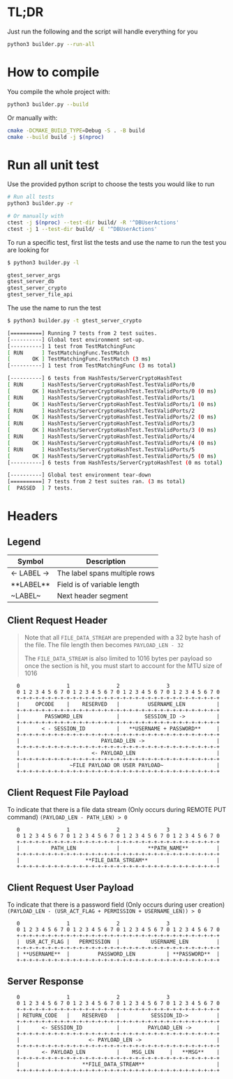 # TL;DR
Just run the following and the script will handle everything for you
```bash
python3 builder.py --run-all
```

# How to compile
You compile the whole project with:
```bash
python3 builder.py --build
```

Or manually with:
```bash
cmake -DCMAKE_BUILD_TYPE=Debug -S . -B build
cmake --build build -j $(nproc)
```
# Run all unit test
Use the provided python script to choose the tests you would like to run

```bash
# Run all tests
python3 builder.py -r

# Or manually with
ctest -j $(nproc) --test-dir build/ -R '^DBUserActions'
ctest -j 1 --test-dir build/ -E '^DBUserActions'
```

To run a specific test, first list the tests and use the name to run 
the test you are looking for
```bash
$ python3 builder.py -l 

gtest_server_args
gtest_server_db
gtest_server_crypto
gtest_server_file_api
```

The use the name to run the test
```bash
$ python3 builder.py -t gtest_server_crypto 

[==========] Running 7 tests from 2 test suites.
[----------] Global test environment set-up.
[----------] 1 test from TestMatchingFunc
[ RUN      ] TestMatchingFunc.TestMatch
[       OK ] TestMatchingFunc.TestMatch (3 ms)
[----------] 1 test from TestMatchingFunc (3 ms total)

[----------] 6 tests from HashTests/ServerCryptoHashTest
[ RUN      ] HashTests/ServerCryptoHashTest.TestValidPorts/0
[       OK ] HashTests/ServerCryptoHashTest.TestValidPorts/0 (0 ms)
[ RUN      ] HashTests/ServerCryptoHashTest.TestValidPorts/1
[       OK ] HashTests/ServerCryptoHashTest.TestValidPorts/1 (0 ms)
[ RUN      ] HashTests/ServerCryptoHashTest.TestValidPorts/2
[       OK ] HashTests/ServerCryptoHashTest.TestValidPorts/2 (0 ms)
[ RUN      ] HashTests/ServerCryptoHashTest.TestValidPorts/3
[       OK ] HashTests/ServerCryptoHashTest.TestValidPorts/3 (0 ms)
[ RUN      ] HashTests/ServerCryptoHashTest.TestValidPorts/4
[       OK ] HashTests/ServerCryptoHashTest.TestValidPorts/4 (0 ms)
[ RUN      ] HashTests/ServerCryptoHashTest.TestValidPorts/5
[       OK ] HashTests/ServerCryptoHashTest.TestValidPorts/5 (0 ms)
[----------] 6 tests from HashTests/ServerCryptoHashTest (0 ms total)

[----------] Global test environment tear-down
[==========] 7 tests from 2 test suites ran. (3 ms total)
[  PASSED  ] 7 tests.
```

# Headers
## Legend

| Symbol      | Description                   |
|-------------|-------------------------------|
| <- LABEL -> | The label spans multiple rows |
| \*\*LABEL** | Field is of variable length   |
| \~LABEL\~   | Next header segment           |

## Client Request Header
> Note that all `FILE_DATA_STREAM` are prepended with a 32 byte hash of 
> the file. The file length then becomes `PAYLOAD_LEN - 32`
> 
> The `FILE_DATA_STREAM` is also limited to 1016 bytes per payload so once
> the section is hit, you must start to account for the MTU size of 1016

```
   0               1               2               3   
   0 1 2 3 4 5 6 7 0 1 2 3 4 5 6 7 0 1 2 3 4 5 6 7 0 1 2 3 4 5 6 7 0
   +-+-+-+-+-+-+-+-+-+-+-+-+-+-+-+-+-+-+-+-+-+-+-+-+-+-+-+-+-+-+-+-+
   |     OPCODE    |    RESERVED   |         USERNAME_LEN          |
   +-+-+-+-+-+-+-+-+-+-+-+-+-+-+-+-+-+-+-+-+-+-+-+-+-+-+-+-+-+-+-+-+
   |        PASSWORD_LEN           |        SESSION_ID ->          |
   +-+-+-+-+-+-+-+-+-+-+-+-+-+-+-+-+-+-+-+-+-+-+-+-+-+-+-+-+-+-+-+-+
   |       < - SESSION_ID          |   **USERNAME + PASSWORD**     |
   +-+-+-+-+-+-+-+-+-+-+-+-+-+-+-+-+-+-+-+-+-+-+-+-+-+-+-+-+-+-+-+-+
   |                          PAYLOAD_LEN ->                       |
   +-+-+-+-+-+-+-+-+-+-+-+-+-+-+-+-+-+-+-+-+-+-+-+-+-+-+-+-+-+-+-+-+
   |                       <- PAYLOAD_LEN                          |
   +-+-+-+-+-+-+-+-+-+-+-+-+-+-+-+-+-+-+-+-+-+-+-+-+-+-+-+-+-+-+-+-+
   |                ~FILE PAYLOAD OR USER PAYLOAD~                 |
   +-+-+-+-+-+-+-+-+-+-+-+-+-+-+-+-+-+-+-+-+-+-+-+-+-+-+-+-+-+-+-+-+
```
## Client Request File Payload
To indicate that there is a file data stream (Only occurs during REMOTE PUT command)
`(PAYLOAD_LEN - PATH_LEN) > 0`
```
   0               1               2               3   
   0 1 2 3 4 5 6 7 0 1 2 3 4 5 6 7 0 1 2 3 4 5 6 7 0 1 2 3 4 5 6 7 0
   +-+-+-+-+-+-+-+-+-+-+-+-+-+-+-+-+-+-+-+-+-+-+-+-+-+-+-+-+-+-+-+-+
   |          PATH_LEN             |         **PATH_NAME**         |
   +-+-+-+-+-+-+-+-+-+-+-+-+-+-+-+-+-+-+-+-+-+-+-+-+-+-+-+-+-+-+-+-+
   |                     **FILE_DATA_STREAM**                      |
   +-+-+-+-+-+-+-+-+-+-+-+-+-+-+-+-+-+-+-+-+-+-+-+-+-+-+-+-+-+-+-+-+
```
##  Client Request User Payload
To indicate that there is a password field (Only occurs during user creation)
`(PAYLOAD_LEN - (USR_ACT_FLAG + PERMISSION + USERNAME_LEN)) > 0`
```
   0               1               2               3   
   0 1 2 3 4 5 6 7 0 1 2 3 4 5 6 7 0 1 2 3 4 5 6 7 0 1 2 3 4 5 6 7 0
   +-+-+-+-+-+-+-+-+-+-+-+-+-+-+-+-+-+-+-+-+-+-+-+-+-+-+-+-+-+-+-+-+
   |  USR_ACT_FLAG |   PERMISSION  |          USERNAME_LEN         |
   +-+-+-+-+-+-+-+-+-+-+-+-+-+-+-+-+-+-+-+-+-+-+-+-+-+-+-+-+-+-+-+-+
   | **USERNAME**  |         PASSWORD_LEN          | **PASSWORD**  |
   +-+-+-+-+-+-+-+-+-+-+-+-+-+-+-+-+-+-+-+-+-+-+-+-+-+-+-+-+-+-+-+-+
```
## Server Response
```
   0               1               2               3   
   0 1 2 3 4 5 6 7 0 1 2 3 4 5 6 7 0 1 2 3 4 5 6 7 0 1 2 3 4 5 6 7 0
   +-+-+-+-+-+-+-+-+-+-+-+-+-+-+-+-+-+-+-+-+-+-+-+-+-+-+-+-+-+-+-+-+
   | RETURN_CODE   |    RESERVED   |          SESSION_ID->         |
   +-+-+-+-+-+-+-+-+-+-+-+-+-+-+-+-+-+-+-+-+-+-+-+-+-+-+-+-+-+-+-+-+
   |       <- SESSION_ID           |         PAYLOAD_LEN ->        |
   +-+-+-+-+-+-+-+-+-+-+-+-+-+-+-+-+-+-+-+-+-+-+-+-+-+-+-+-+-+-+-+-+
   |                      <- PAYLOAD_LEN ->                        |
   +-+-+-+-+-+-+-+-+-+-+-+-+-+-+-+-+-+-+-+-+-+-+-+-+-+-+-+-+-+-+-+-+
   |       <- PAYLOAD_LEN          |    MSG_LEN     |   **MSG**    |
   +-+-+-+-+-+-+-+-+-+-+-+-+-+-+-+-+-+-+-+-+-+-+-+-+-+-+-+-+-+-+-+-+
   |                    **FILE_DATA_STREAM**                       |
   +-+-+-+-+-+-+-+-+-+-+-+-+-+-+-+-+-+-+-+-+-+-+-+-+-+-+-+-+-+-+-+-+
```
